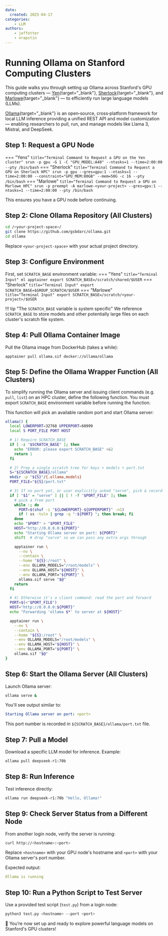 ```yaml
---
date:
  created: 2025-04-17
categories:
    - LLM
authors:
    - jeffotter 
    - nrapstin
---
```


# Running Ollama on Stanford Computing Clusters
 
This guide walks you through setting up Ollama across Stanford's GPU computing clusters — [Yen](/_getting_started/yen-servers){target="_blank"}, [Sherlock](/_user_guide/sherlock){target="_blank"}, and [Marlowe](https://docs.marlowe.stanford.edu/){target="_blank"} — to efficiently run large language models (LLMs).

<!-- more -->

[Ollama](https://ollama.com){target="_blank"} is an open‑source, cross‑platform framework for local LLM inference providing a unified REST API and model customization — enabling researchers to pull, run, and manage models like Llama 3, Mistral, and DeepSeek.

## Step 1: Request a GPU Node
=== "Yens"
    ``` title="Terminal Command to Request a GPU on the Yen cluster"
    srun -p gpu -G 1 -C "GPU_MODEL:A40" --ntasks=1 --time=2:00:00 --pty /bin/bash
    ```
=== "Sherlock"
    ``` title="Terminal Command to Request a GPU on Sherlock HPC"
    srun -p gpu --gres=gpu:1 --ntasks=1 --time=2:00:00 --constraint="GPU_MEM:80GB" --mem=50G -c 16 --pty /bin/bash
    ```
=== "Marlowe"
    ``` title="Terminal Command to Request a GPU on Marlowe HPC"
    srun -p preempt -A marlowe-<your-project> --gres=gpu:1 --ntasks=1 --time=2:00:00 --pty /bin/bash
    ```


This ensures you have a GPU node before continuing.



## Step 2: Clone Ollama Repository (All Clusters)
```bash title="Clone This Repo"
cd /<your-project-space>/
git clone https://github.com/gsbdarc/ollama.git
cd ollama
```
Replace `<your-project-space>` with your actual project directory.

## Step 3: Configure Environment

First, set `SCRATCH_BASE` environment variable:
=== "Yens"
    ``` title="Terminal Input"
    ml apptainer
    export SCRATCH_BASE=/scratch/shared/$USER
    ```
=== "Sherlock"
    ``` title="Terminal Input"
    export SCRATCH_BASE=$GROUP_SCRATCH/$USER
    ```
=== "Marlowe"    
    ``` title="Terminal Input"
    export SCRATCH_BASE=/scratch/<your-project>/$USER
    ```

!!! tip "The `SCRATCH_BASE` variable is system specific"
    We reference `SCRATCH_BASE` to store models and other potentially large files on each cluster's scratch file system.


## Step 4: Pull Ollama Container Image
Pull the Ollama image from DockerHub (takes a while):
``` title="Download Ollama Container Image"
apptainer pull ollama.sif docker://ollama/ollama
```

## Step 5: Define the Ollama Wrapper Function (All Clusters)
To simplify running the Ollama server and issuing client commands (e.g. `pull`, `list`) on an HPC cluster, define the following function. You must export `SCRATCH_BASE` environment variable before running the function. 

This function will pick an available random port and start Ollama server:
```bash title="Terminal Input"
ollama() {
  local LOWERPORT=32768 UPPERPORT=60999
  local S PORT_FILE PORT HOST

  # 1) Require SCRATCH_BASE
  if [ -z "$SCRATCH_BASE" ]; then
    echo "ERROR: please export SCRATCH_BASE" >&2
    return 1
  fi

  # 2) Prep a single scratch tree for keys + models + port.txt
  S="${SCRATCH_BASE}/ollama"
  mkdir -p "${S}"/{.ollama,models}
  PORT_FILE="${S}/port.txt"

  # 3) If no port yet, or user explicitly asked "serve", pick & record one
  if [ "$1" = "serve" ] || [ ! -f "$PORT_FILE" ]; then
    # pick a free port
    while :; do
      PORT=$(shuf -i "${LOWERPORT}-${UPPERPORT}" -n1)
      if ! ss -tuln | grep -q ":${PORT} "; then break; fi
    done
    echo "$PORT" > "$PORT_FILE"
    HOST="http://0.0.0.0:${PORT}"
    echo "Starting Ollama server on port: ${PORT}"
    shift  # drop "serve" so we can pass any extra args through

    apptainer run \
      --nv \
      --contain \
      --home "${S}:/root" \
      --env OLLAMA_MODELS="/root/models" \
      --env OLLAMA_HOST="${HOST}" \
      --env OLLAMA_PORT="${PORT}" \
      ollama.sif serve "$@"
    return
  fi

  # 4) Otherwise it's a client command: read the port and forward
  PORT=$(<"$PORT_FILE")
  HOST="http://0.0.0.0:${PORT}"
  echo "Forwarding 'ollama $*' to server at ${HOST}"

  apptainer run \
    --nv \
    --contain \
    --home "${S}:/root" \
    --env OLLAMA_MODELS="/root/models" \
    --env OLLAMA_HOST="${HOST}" \
    --env OLLAMA_PORT="${PORT}" \
    ollama.sif "$@"
}

```

## Step 6: Start the Ollama Server (All Clusters)
Launch Ollama server:
```bash title="Start Ollama Server on GPU node"
ollama serve &
```
You'll see output similar to:

```{.yaml .no-copy title="Terminal Output"}
Starting Ollama server on port: <port>
```

This port number is recorded in `${SCRATCH_BASE}/ollama/port.txt` file.

## Step 7: Pull a Model
Download a specific LLM model for inference. Example:
```bash title="Terminal Input"
ollama pull deepseek-r1:70b
```

## Step 8: Run Inference
Test inference directly:
```bash title="Terminal Input"
ollama run deepseek-r1:70b "Hello, Ollama!"
```

## Step 9: Check Server Status from a Different Node
From another login node, verify the server is running:
```bash title="Terminal Input From Login Node"
curl http://<hostname>:<port>
```
Replace `<hostname>` with your GPU node's hostname and `<port>` with your Ollama server's port number.

Expected output:
```{.yaml .no-copy title="Terminal Output"}
Ollama is running
```

## Step 10: Run a Python Script to Test Server
Use a provided test script (`test.py`) from a login node:
```bash title="Terminal Input From Login Node"
python3 test.py <hostname> --port <port>
```

🚀 You’re now set up and ready to explore powerful language models on Stanford's GPU clusters!
